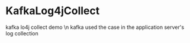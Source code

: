 # KafkaLog4jCollect
kafka lo4j collect demo \n
kafka used the case in the application server's log collection
